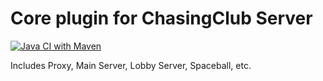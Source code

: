 # Core plugin for ChasingClub Server

[![Java CI with Maven](https://github.com/ChasingClub/Core/actions/workflows/maven.yml/badge.svg?branch=main&event=issues)](https://github.com/ChasingClub/Core/actions/workflows/maven.yml)

Includes Proxy, Main Server, Lobby Server, Spaceball, etc.
